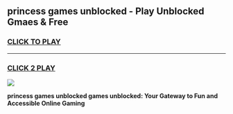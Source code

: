 
## princess games unblocked - Play Unblocked Gmaes & Free
<h3>
<a href="https://news.freeplayer.one?title=princess_games_unblocked&ref=16F">CLICK TO PLAY</a></h3>
<hr>

<h3>
<a href="https://news.freeplayer.one?title=princess_games_unblocked&ref=16F">CLICK 2 PLAY</a>
  
</h3>

<a href="https://news.freeplayer.one?title=princess_games_unblocked&ref=16F/"><img src="https://clearcache.store/games.png"></a>


**princess games unblocked games unblocked: Your Gateway to Fun and Accessible Online Gaming**
